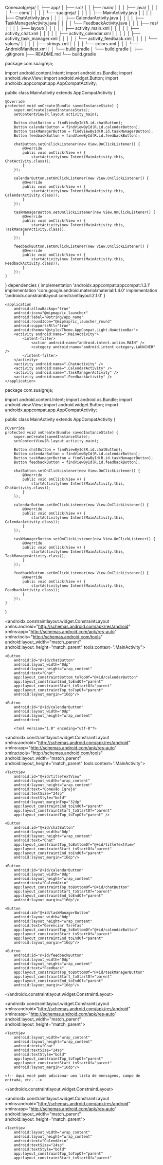 ConexaoIgreja/
│
├── app/
│   ├── src/
│   │   ├── main/
│   │   │   ├── java/
│   │   │   │   └── com/
│   │   │   │       └── suaigreja/
│   │   │   │           ├── MainActivity.java
│   │   │   │           ├── ChatActivity.java
│   │   │   │           ├── CalendarActivity.java
│   │   │   │           ├── TaskManagerActivity.java
│   │   │   │           └── FeedbackActivity.java
│   │   │   ├── res/
│   │   │   │   ├── layout/
│   │   │   │   │   ├── activity_main.xml
│   │   │   │   │   ├── activity_chat.xml
│   │   │   │   │   ├── activity_calendar.xml
│   │   │   │   │   ├── activity_task_manager.xml
│   │   │   │   │   └── activity_feedback.xml
│   │   │   │   └── values/
│   │   │   │       ├── strings.xml
│   │   │   │       └── colors.xml
│   │   │   └── AndroidManifest.xml
│   │   └── build.gradle
│   └── build.gradle
│
├── .gitignore
├── README.md
└── build.gradle

package com.suaigreja;

import android.content.Intent;
import android.os.Bundle;
import android.view.View;
import android.widget.Button;
import androidx.appcompat.app.AppCompatActivity;

public class MainActivity extends AppCompatActivity {

    @Override
    protected void onCreate(Bundle savedInstanceState) {
        super.onCreate(savedInstanceState);
        setContentView(R.layout.activity_main);

        Button chatButton = findViewById(R.id.chatButton);
        Button calendarButton = findViewById(R.id.calendarButton);
        Button taskManagerButton = findViewById(R.id.taskManagerButton);
        Button feedbackButton = findViewById(R.id.feedbackButton);

        chatButton.setOnClickListener(new View.OnClickListener() {
            @Override
            public void onClick(View v) {
                startActivity(new Intent(MainActivity.this, ChatActivity.class));
            }
        });

        calendarButton.setOnClickListener(new View.OnClickListener() {
            @Override
            public void onClick(View v) {
                startActivity(new Intent(MainActivity.this, CalendarActivity.class));
            }
        });

        taskManagerButton.setOnClickListener(new View.OnClickListener() {
            @Override
            public void onClick(View v) {
                startActivity(new Intent(MainActivity.this, TaskManagerActivity.class));
            }
        });

        feedbackButton.setOnClickListener(new View.OnClickListener() {
            @Override
            public void onClick(View v) {
                startActivity(new Intent(MainActivity.this, FeedbackActivity.class));
            }
        });
    }
}
dependencies {
    implementation 'androidx.appcompat:appcompat:1.3.1'
    implementation 'com.google.android.material:material:1.4.0'
    implementation 'androidx.constraintlayout:constraintlayout:2.1.0'
}
<manifest xmlns:android="http://schemas.android.com/apk/res/android"
    package="com.suaigreja">

    <application
        android:allowBackup="true"
        android:icon="@mipmap/ic_launcher"
        android:label="@string/app_name"
        android:roundIcon="@mipmap/ic_launcher_round"
        android:supportsRtl="true"
        android:theme="@style/Theme.AppCompat.Light.NoActionBar">
        <activity android:name=".MainActivity">
            <intent-filter>
                <action android:name="android.intent.action.MAIN" />
                <category android:name="android.intent.category.LAUNCHER" />
            </intent-filter>
        </activity>
        <activity android:name=".ChatActivity" />
        <activity android:name=".CalendarActivity" />
        <activity android:name=".TaskManagerActivity" />
        <activity android:name=".FeedbackActivity" />
    </application>

</manifest>

package com.suaigreja;

import android.content.Intent;
import android.os.Bundle;
import android.view.View;
import android.widget.Button;
import androidx.appcompat.app.AppCompatActivity;

public class MainActivity extends AppCompatActivity {

    @Override
    protected void onCreate(Bundle savedInstanceState) {
        super.onCreate(savedInstanceState);
        setContentView(R.layout.activity_main);

        Button chatButton = findViewById(R.id.chatButton);
        Button calendarButton = findViewById(R.id.calendarButton);
        Button taskManagerButton = findViewById(R.id.taskManagerButton);
        Button feedbackButton = findViewById(R.id.feedbackButton);

        chatButton.setOnClickListener(new View.OnClickListener() {
            @Override
            public void onClick(View v) {
                startActivity(new Intent(MainActivity.this, ChatActivity.class));
            }
        });

        calendarButton.setOnClickListener(new View.OnClickListener() {
            @Override
            public void onClick(View v) {
                startActivity(new Intent(MainActivity.this, CalendarActivity.class));
            }
        });

        taskManagerButton.setOnClickListener(new View.OnClickListener() {
            @Override
            public void onClick(View v) {
                startActivity(new Intent(MainActivity.this, TaskManagerActivity.class));
            }
        });

        feedbackButton.setOnClickListener(new View.OnClickListener() {
            @Override
            public void onClick(View v) {
                startActivity(new Intent(MainActivity.this, FeedbackActivity.class));
            }
        });
    }
}

<?xml version="1.0" encoding="utf-8"?>
<androidx.constraintlayout.widget.ConstraintLayout xmlns:android="http://schemas.android.com/apk/res/android"
    xmlns:app="http://schemas.android.com/apk/res-auto"
    xmlns:tools="http://schemas.android.com/tools"
    android:layout_width="match_parent"
    android:layout_height="match_parent"
    tools:context=".MainActivity">

    <Button
        android:id="@+id/chatButton"
        android:layout_width="0dp"
        android:layout_height="wrap_content"
        android:text="Chat"
        app:layout_constraintBottom_toTopOf="@+id/calendarButton"
        app:layout_constraintEnd_toEndOf="parent"
        app:layout_constraintStart_toStartOf="parent"
        app:layout_constraintTop_toTopOf="parent"
        android:layout_margin="16dp"/>

    <Button
        android:id="@+id/calendarButton"
        android:layout_width="0dp"
        android:layout_height="wrap_content"
        android:text

        <?xml version="1.0" encoding="utf-8"?>
<androidx.constraintlayout.widget.ConstraintLayout xmlns:android="http://schemas.android.com/apk/res/android"
    xmlns:app="http://schemas.android.com/apk/res-auto"
    xmlns:tools="http://schemas.android.com/tools"
    android:layout_width="match_parent"
    android:layout_height="match_parent"
    tools:context=".MainActivity">

    <TextView
        android:id="@+id/titleTextView"
        android:layout_width="wrap_content"
        android:layout_height="wrap_content"
        android:text="Conexão Igreja"
        android:textSize="24sp"
        android:textStyle="bold"
        android:layout_marginTop="32dp"
        app:layout_constraintEnd_toEndOf="parent"
        app:layout_constraintStart_toStartOf="parent"
        app:layout_constraintTop_toTopOf="parent" />

    <Button
        android:id="@+id/chatButton"
        android:layout_width="0dp"
        android:layout_height="wrap_content"
        android:text="Chat"
        app:layout_constraintTop_toBottomOf="@+id/titleTextView"
        app:layout_constraintStart_toStartOf="parent"
        app:layout_constraintEnd_toEndOf="parent"
        android:layout_margin="16dp"/>

    <Button
        android:id="@+id/calendarButton"
        android:layout_width="0dp"
        android:layout_height="wrap_content"
        android:text="Calendário"
        app:layout_constraintTop_toBottomOf="@+id/chatButton"
        app:layout_constraintStart_toStartOf="parent"
        app:layout_constraintEnd_toEndOf="parent"
        android:layout_margin="16dp"/>

    <Button
        android:id="@+id/taskManagerButton"
        android:layout_width="0dp"
        android:layout_height="wrap_content"
        android:text="Gerenciar Tarefas"
        app:layout_constraintTop_toBottomOf="@+id/calendarButton"
        app:layout_constraintStart_toStartOf="parent"
        app:layout_constraintEnd_toEndOf="parent"
        android:layout_margin="16dp"/>

    <Button
        android:id="@+id/feedbackButton"
        android:layout_width="0dp"
        android:layout_height="wrap_content"
        android:text="Feedback"
        app:layout_constraintTop_toBottomOf="@+id/taskManagerButton"
        app:layout_constraintStart_toStartOf="parent"
        app:layout_constraintEnd_toEndOf="parent"
        android:layout_margin="16dp"/>

</androidx.constraintlayout.widget.ConstraintLayout>
<?xml version="1.0" encoding="utf-8"?>
<androidx.constraintlayout.widget.ConstraintLayout xmlns:android="http://schemas.android.com/apk/res/android"
    xmlns:app="http://schemas.android.com/apk/res-auto"
    android:layout_width="match_parent"
    android:layout_height="match_parent">

    <TextView
        android:layout_width="wrap_content"
        android:layout_height="wrap_content"
        android:text="Chat"
        android:textSize="24sp"
        android:textStyle="bold"
        app:layout_constraintTop_toTopOf="parent"
        app:layout_constraintStart_toStartOf="parent"
        android:layout_margin="16dp"/>

    <!-- Aqui você pode adicionar uma lista de mensagens, campo de entrada, etc. -->

</androidx.constraintlayout.widget.ConstraintLayout>

<?xml version="1.0" encoding="utf-8"?>
<androidx.constraintlayout.widget.ConstraintLayout xmlns:android="http://schemas.android.com/apk/res/android"
    xmlns:app="http://schemas.android.com/apk/res-auto"
    android:layout_width="match_parent"
    android:layout_height="match_parent">

    <TextView
        android:layout_width="wrap_content"
        android:layout_height="wrap_content"
        android:text="Calendário"
        android:textSize="24sp"
        android:textStyle="bold"
        app:layout_constraintTop_toTopOf="parent"
        app:layout_constraintStart_toStartOf="parent"

       


        


